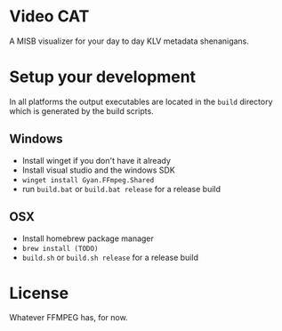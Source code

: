 # Video CAT

A MISB visualizer for your day to day KLV metadata shenanigans.


# Setup your development 
In all platforms the output executables are located in the `build` directory which is 
generated by the build scripts. 

## Windows 
- Install winget if you don't have it already 
- Install visual studio and the windows SDK
- `winget install Gyan.FFmpeg.Shared`
- run `build.bat` or `build.bat release` for a release build

## OSX
- Install homebrew package manager 
- `brew install (TODO)` 
- `build.sh` or `build.sh release` for a release build
# License
Whatever FFMPEG has, for now.
